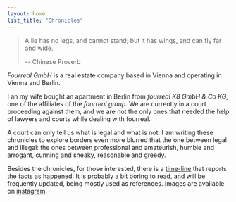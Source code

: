 ```yaml
---
layout: home
list_title: "Chronicles"
---
```


> A lie has no legs, and cannot stand; but it has wings,
> and can fly far and wide.
>
> -- Chinese Proverb

_Fourreal GmbH_ is a real estate company based in Vienna and operating in
Vienna and Berlin.

I an my wife bought an apartment in Berlin from _fourreal K8 GmbH & Co KG_, one of the affiliates of the _fourreal group_.  We are currently in a court proceeding against them, and we are not the only ones that needed the help of lawyers and courts while dealing with fourreal.

A court can only tell us what is legal and what is not.
I am writing these chronicles to explore borders even more blurred that the one between legal and illegal: the ones between professional and amateurish, humble and arrogant, cunning and sneaky, reasonable and greedy.

Besides the chronicles, for those interested, there is a [time-line](timeline) that reports the facts as happened.  It is probably a bit boring to read, and will be frequently updated, being mostly used as references.  Images are available on [instagram](https://instagram.com/k8_mb).
